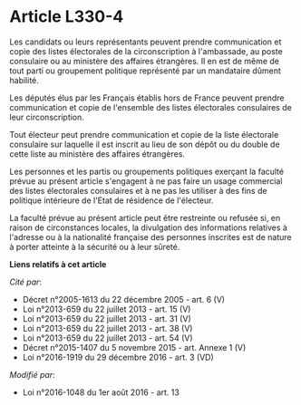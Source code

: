 # Article L330-4

Les candidats ou leurs représentants peuvent prendre communication et copie des listes électorales de la circonscription à
l'ambassade, au poste consulaire ou au ministère des affaires étrangères. Il en est de même de tout parti ou groupement
politique représenté par un mandataire dûment habilité. 

Les députés élus par les Français établis hors de France peuvent prendre communication et copie de l'ensemble des listes
électorales consulaires de leur circonscription.

Tout électeur peut prendre communication et copie de la liste électorale consulaire sur laquelle il est inscrit au lieu de
son dépôt ou du double de cette liste au ministère des affaires étrangères. 

Les personnes et les partis ou groupements politiques exerçant la faculté prévue au présent article s'engagent à ne pas faire
un usage commercial des listes électorales consulaires et à ne pas les utiliser à des fins de politique intérieure de l'Etat
de résidence de l'électeur. 

La faculté prévue au présent article peut être restreinte ou refusée si, en raison de circonstances locales, la divulgation
des informations relatives à l'adresse ou à la nationalité française des personnes inscrites est de nature à porter atteinte
à la sécurité ou à leur sûreté.

**Liens relatifs à cet article**

_Cité par_:

  - Décret n°2005-1613 du 22 décembre 2005 - art. 6 (V)
  - Loi n°2013-659 du 22 juillet 2013 - art. 15 (V)
  - Loi n°2013-659 du 22 juillet 2013 - art. 31 (V)
  - Loi n°2013-659 du 22 juillet 2013 - art. 38 (V)
  - Loi n°2013-659 du 22 juillet 2013 - art. 54 (V)
  - Décret n°2015-1407 du 5 novembre 2015 - art. Annexe 1 (V)
  - Loi n°2016-1919 du 29 décembre 2016 - art. 3 (VD)

_Modifié par_:

  - Loi n°2016-1048 du 1er août 2016 - art. 13
